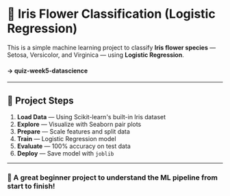 # 🌸 Iris Flower Classification (Logistic Regression)

This is a simple machine learning project to classify **Iris flower species** — Setosa, Versicolor, and Virginica — using **Logistic Regression**.

#### -> quiz-week5-datascience
---

## 🚀 Project Steps
1. **Load Data** — Using Scikit-learn's built-in Iris dataset  
2. **Explore** — Visualize with Seaborn pair plots  
3. **Prepare** — Scale features and split data  
4. **Train** — Logistic Regression model  
5. **Evaluate** — 100% accuracy on test data  
6. **Deploy** — Save model with `joblib`

---

### 🎯 A great beginner project to understand the ML pipeline from start to finish!
